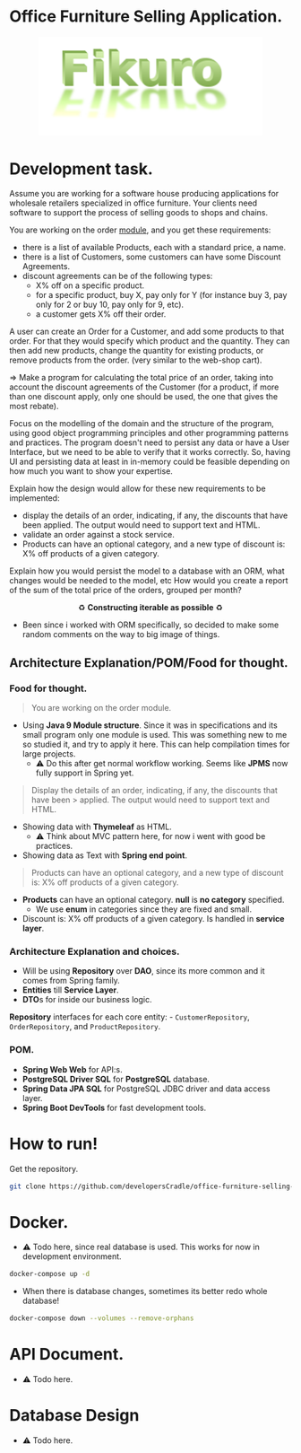 # Office Furniture Selling Application.


<p align="center">
    <img id="fikuro" src="fikuro.png" width=400>
</p>

# Development task.

Assume you are working for a software house producing applications for wholesale retailers specialized in office furniture. Your clients need software to support the process of selling goods to shops and chains.

You are working on the order [module](https://www.baeldung.com/java-modularity), and you get these requirements:

- there is a list of available Products, each with a standard price, a name.
- there is a list of Customers, some customers can have some Discount Agreements.
- discount agreements can be of the following types:
    - X% off on a specific product.
    - for a specific product, buy X, pay only for Y (for instance buy 3, pay only for 2 or buy 10, pay only for 9, etc).
    - a customer gets X% off their order.

A user can create an Order for a Customer, and add some products to that order. For that they would specify which product and the quantity.
They can then add new products, change the quantity for existing products, or remove products from the order. (very similar to the web-shop cart).

=> Make a program for calculating the total price of an order, taking into account the discount agreements of the Customer (for a product, if more than one discount apply, only one should be used, the one that gives the most rebate).

Focus on the modelling of the domain and the structure of the program, using good object programming principles and other programming patterns and practices.
The program doesn't need to persist any data or have a User Interface, but we need to be able to verify that it works correctly. So, having UI and persisting data at least in in-memory could be feasible depending on how much you want to show your expertise.

Explain how the design would allow for these new requirements to be implemented:
* display the details of an order, indicating, if any, the discounts that have been applied. The output would need to support text and HTML.
* validate an order against a stock service.
* Products can have an optional category, and a new type of discount is: X% off products of a given category.

Explain how you would persist the model to a database with an ORM, what changes would be needed to the model, etc
How would you create a report of the sum of the total price of the orders, grouped per month?

<p align="center">♻️ <b>Constructing iterable as possible</b> ♻️</p>

- Been since i worked with ORM specifically, so decided to make some random comments on the way to big image of things.

## Architecture Explanation/POM/Food for thought.

### Food for thought.

> You are working on the order module.

- Using **Java 9 Module structure**. Since it was in specifications and its small program only one module is used. This was something new to me so studied it, and try to apply it here. This can help compilation times for large projects.
    - ⚠️ Do this after get normal workflow working. Seems like **JPMS** now fully support in Spring yet.

> Display the details of an order, indicating, if any, the discounts that have been > applied. The output would need to support text and HTML.

- Showing data with **Thymeleaf** as HTML.
    - ⚠️ Think about MVC pattern here, for now i went with good be practices.
- Showing data as Text with **Spring end point**.

> Products can have an optional category, and a new type of discount is: X% off products of a given category.

- **Products** can have an optional category. **null** is **no category** specified.
    - We use **enum** in categories since they are fixed and small.
- Discount is: X% off products of a given category. Is handled in **service layer**.

### Architecture Explanation and choices.

-  Will be using **Repository** over **DAO**, since its more common and it comes from Spring family.
- **Entities** till **Service Layer**.
- **DTO**s  for inside our business logic.

**Repository** interfaces for each core entity:
    - `CustomerRepository`, `OrderRepository`, and `ProductRepository`.

### POM.

- **Spring Web Web** for API:s.
- **PostgreSQL Driver SQL** for **PostgreSQL** database.
- **Spring Data JPA SQL** for PostgreSQL JDBC driver and data access layer.
- **Spring Boot DevTools** for fast development tools.

# How to run!

Get the repository.

```bash
git clone https://github.com/developersCradle/office-furniture-selling-application.git
```

# Docker.

- ⚠️ Todo here, since real database is used. This works for now in development environment.

```bash
docker-compose up -d
```

- When there is database changes, sometimes its better redo whole database!

```bash
docker-compose down --volumes --remove-orphans
```


# API Document.

- ⚠️ Todo here.

# Database Design

- ⚠️ Todo here.